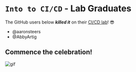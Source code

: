 # `Into to CI/CD` - Lab Graduates

The GitHub users below ***killed it*** on their [CI/CD lab](intro.md)! 😎

[//]: # (Add your username below, in alphabetical order to prevent conflicts and duplication.)

- @aaronsteers
- @AbbyArtig

## Commence the celebration!

[//]: # (Psst - feel free to add more art or GIFs here if you are so inclined!)

![gif](resources/congrats01.gif)

